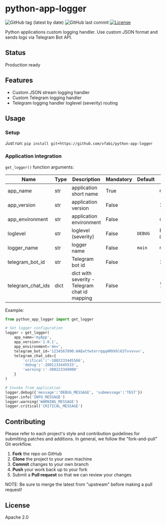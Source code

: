 # python-app-logger

![GitHub tag (latest by date)](https://img.shields.io/github/v/tag/vfabi/python-app-logger)
![GitHub last commit](https://img.shields.io/github/last-commit/vfabi/python-app-logger)
[![License](https://img.shields.io/badge/License-Apache%202.0-blue.svg)](https://opensource.org/licenses/Apache-2.0)

Python applications custom logging handler. Use custom JSON format and sends logs via Telegram Bot API.

## Status

Production ready

## Features
- Custom JSON stream logging handler
- Custom Telegram logging handler
- Telegram logging handler loglevel (severity) routing

## Usage

### Setup
Just run: `pip install git+https://github.com/vfabi/python-app-logger`

### Application integration
`get_logger()` function arguments:  

Name | Type | Description | Mandatory | Default | Example
--- | --- | --- | --- | --- | ---
app_name | str | application short name | True | | `myapp` |
app_version | str | application version | False | | `1.0.1` |
app_environment | str | application environment | False | | `dev` |
loglevel | str | loglevel (severity) | False | `DEBUG` | Possible values: `DEBUG`,`INFO`,`WARNING`,`ERROR`,`CRITICAL`|
logger_name | str | logger name | False | `main` | `myapp` |
telegram_bot_id | str | Telegram bot id | False | | `1234567890:AAEwtYwterrqqq4RhXhl637vvvvvv` |
telegram_chat_ids | dict | dict with severity - Telegram chat id mapping | False | | `{'debug': '1234567890', 'info': '22334455', 'critical': '9988776655'}` |


Example:

```python
from python_app_logger import get_logger

# Set logger configuration
logger = get_logger(
    app_name='myApp',
    app_version='1.0.1',
    app_environment='dev',
    telegram_bot_id='1234567890:AAEwtYwterrqqq4RhXhl637vvvvvv',
    telegram_chat_ids={
        'critical':'-1002233445566',
        'debug':'-2001133445533',
        'warning':'-300223349900'
    }    
)

# Invoke from application
logger.debug({'message':'DEBUG_MESSAGE', 'submessage':'TEST'})
logger.info('INFO_MESSAGE')
logger.warning('WARNING_MESSAGE')
logger.critical('CRITICAL_MESSAGE')
```

## Contributing
Please refer to each project's style and contribution guidelines for submitting patches and additions. In general, we follow the "fork-and-pull" Git workflow.

 1. **Fork** the repo on GitHub
 2. **Clone** the project to your own machine
 3. **Commit** changes to your own branch
 4. **Push** your work back up to your fork
 5. Submit a **Pull request** so that we can review your changes

NOTE: Be sure to merge the latest from "upstream" before making a pull request!

## License
Apache 2.0
